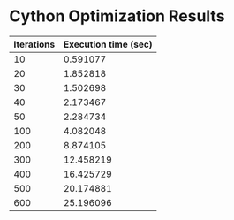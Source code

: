 # Cython Optimization Results

| Iterations    | Execution time (sec)    |
| ------------  | ----------------------- |
| 10            | 0.591077                |
| 20            | 1.852818                |
| 30            | 1.502698                |
| 40            | 2.173467                |
| 50            | 2.284734                |
| 100           | 4.082048                |
| 200           | 8.874105                |
| 300           | 12.458219               |
| 400           | 16.425729               |
| 500           | 20.174881               |
| 600           | 25.196096               |
